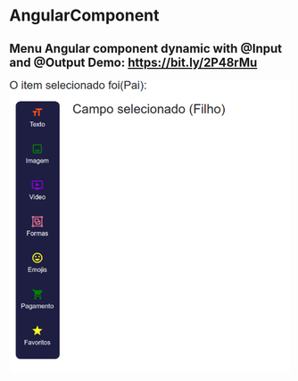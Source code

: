 # AngularComponent
Menu Angular component dynamic with @Input and @Output
Demo: https://bit.ly/2P48rMu
--------


![alt text](https://github.com/IsraeLucena/AngularComponent/blob/master/src/assets/site.png)
